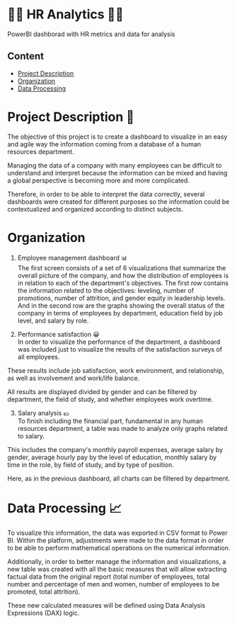 # 🏢👫 HR Analytics 👫🏢
PowerBI dashborad with HR metrics and data for analysis

## Content
- [Project Description](#project-description)
- [Organization](#organization)
- [Data Processing](#data-processing)

# Project Description 📁
The objective of this project is to create a dashboard to visualize in an easy and agile way the information coming from a database of a human resources department. 

Managing the data of a company with many employees can be difficult to understand and interpret because the information can be mixed and having a global perspective is becoming more and more complicated.  

Therefore, in order to be able to interpret the data correctly, several dashboards were created for different purposes so the information could be contextualized and organized according to distinct subjects. 

# Organization

1. Employee management dashboard 📊\
The first screen consists of a set of 6 visualizations that summarize the overall picture of the company, and how the distribution of employees is in relation to each of the department's objectives.
The first row contains the information related to the objectives: 
 leveling, number of promotions, number of attrition, and gender equity in leadership levels. 
And in the second row are the graphs showing the overall status of the company in terms of employees by department, education field by job level, and salary by role.

2. Performance satisfaction 😀\
In order to visualize the performance of the department, a dashboard was included just to visualize the results of the satisfaction surveys of all employees. 

These results include job satisfaction, work environment, and relationship, as well as involvement and work/life balance. 

All results are displayed divided by gender and can be filtered by department, the field of study, and whether employees work overtime. 

3. Salary analysis 💶 \
To finish including the financial part, fundamental in any human resources department, a table was made to analyze only graphs related to salary. 

This includes the company's monthly payroll expenses, average salary by gender, average hourly pay by the level of education, monthly salary by time in the role, by field of study, and by type of position. 

Here, as in the previous dashboard, all charts can be filtered by department. 

# Data Processing 📈
To visualize this information, the data was exported in CSV format to Power BI. Within the platform, adjustments were made to the data format in order to be able to perform mathematical operations on the numerical information. 

Additionally, in order to better manage the information and visualizations, a new table was created with all the basic measures that will allow extracting factual data from the original report (total number of employees, total number and percentage of men and women, number of employees to be promoted, total attrition).

These new calculated measures will be defined using Data Analysis Expressions (DAX) logic. 


